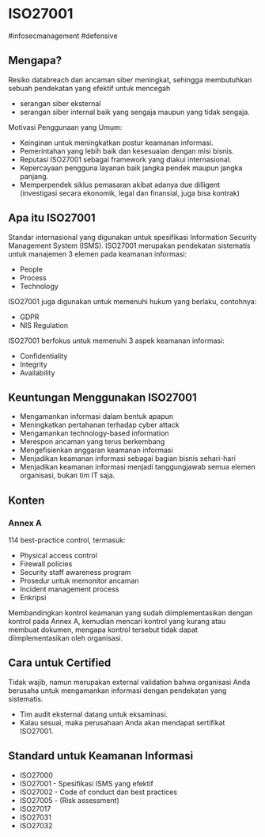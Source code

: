 # ISO27001
#infosecmanagement #defensive 

## Mengapa?
Resiko databreach dan ancaman siber meningkat, sehingga membutuhkan sebuah pendekatan yang efektif untuk mencegah
- serangan siber eksternal
- serangan siber internal baik yang sengaja maupun yang tidak sengaja.

Motivasi Penggunaan yang Umum:
- Keinginan untuk meningkatkan postur keamanan informasi.
- Pemerintahan yang lebih baik dan kesesuaian dengan misi bisnis.
- Reputasi ISO27001 sebagai framework yang diakui internasional.
- Kepercayaan pengguna layanan baik jangka pendek maupun jangka panjang.
- Memperpendek siklus pemasaran akibat adanya due dilligent (investigasi secara ekonomik, legal dan finansial, juga bisa kontrak)

## Apa itu ISO27001
Standar internasional yang digunakan untuk spesifikasi Information Security Management System (ISMS). ISO27001 merupakan pendekatan sistematis untuk manajemen 3 elemen pada keamanan informasi:
- People
- Process
- Technology

ISO27001 juga digunakan untuk memenuhi hukum yang berlaku, contohnya:
- GDPR
- NIS Regulation

ISO27001 berfokus untuk memenuhi 3 aspek keamanan informasi:
- Confidentiality
- Integrity
- Availability

## Keuntungan Menggunakan ISO27001
- Mengamankan informasi dalam bentuk apapun
- Meningkatkan pertahanan terhadap cyber attack
- Mengamankan technology-based information
- Merespon ancaman yang terus berkembang
- Mengefisienkan anggaran keamanan informasi
- Menjadikan keamanan informasi sebagai bagian bisnis sehari-hari
- Menjadikan keamanan informasi menjadi tanggungjawab semua elemen organisasi, bukan tim IT saja.

## Konten
### Annex A
114 best-practice control, termasuk:
- Physical access control
- Firewall policies
- Security staff awareness program
- Prosedur untuk memonitor ancaman
- Incident management process
- Enkripsi

Membandingkan kontrol keamanan yang sudah diimplementasikan dengan kontrol pada Annex A, kemudian mencari kontrol yang kurang atau membuat dokumen, mengapa kontrol tersebut tidak dapat diimplementasikan oleh organisasi.

## Cara untuk Certified
Tidak wajib, namun merupakan external validation bahwa organisasi Anda berusaha untuk mengamankan informasi dengan pendekatan yang sistematis.
- Tim audit eksternal datang untuk eksaminasi.
- Kalau sesuai, maka perusahaan Anda akan mendapat sertifikat ISO27001.

## Standard untuk Keamanan Informasi
- ISO27000
- ISO27001 - Spesifikasi ISMS yang efektif
- ISO27002 - Code of conduct dan best practices
- ISO27005 - (Risk assessment)
- ISO27017
- ISO27031
- ISO27032

